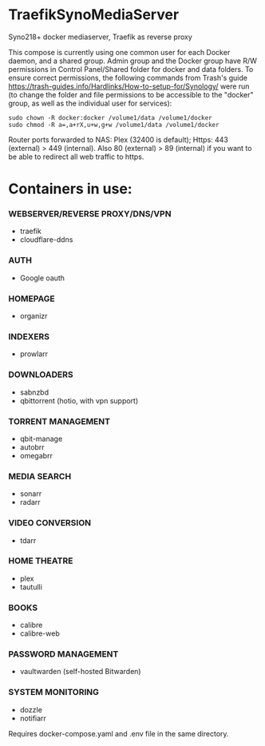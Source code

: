 # TraefikSynoMediaServer
Syno218+ docker mediaserver, Traefik as reverse proxy

This compose is currently using one common user for each Docker daemon, and a shared group. Admin group and the Docker group have R/W permissions in Control Panel/Shared folder for docker and data folders. To ensure correct permissions, the following commands from Trash's guide https://trash-guides.info/Hardlinks/How-to-setup-for/Synology/ were run (to change the folder and file permissions to be accessible to the "docker" group, as well as the individual user for services):
```
sudo chown -R docker:docker /volume1/data /volume1/docker
sudo chmod -R a=,a+rX,u+w,g+w /volume1/data /volume1/docker
```
Router ports forwarded to NAS:
Plex (32400 is default); Https: 443 (external) > 449 (internal). Also 80 (external) > 89 (internal) if you want to be able to redirect all web traffic to https.

# Containers in use:
### WEBSERVER/REVERSE PROXY/DNS/VPN
* traefik
* cloudflare-ddns
### AUTH
* Google oauth
### HOMEPAGE
* organizr
### INDEXERS
* prowlarr
### DOWNLOADERS
* sabnzbd
* qbittorrent (hotio, with vpn support)
### TORRENT MANAGEMENT
* qbit-manage
* autobrr
* omegabrr
### MEDIA SEARCH
* sonarr
* radarr
### VIDEO CONVERSION
* tdarr
### HOME THEATRE
* plex
* tautulli
### BOOKS
* calibre
* calibre-web
### PASSWORD MANAGEMENT
* vaultwarden (self-hosted Bitwarden)
### SYSTEM MONITORING
* dozzle
* notifiarr

Requires docker-compose.yaml and .env file in the same directory.
